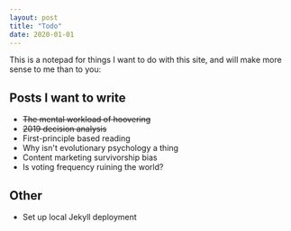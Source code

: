```yaml
---
layout: post
title: "Todo"
date: 2020-01-01
---
```


This is a notepad for things I want to do with this site, and will make more sense to me than to you:

## Posts I want to write
* <strike>The mental workload of hoovering</strike>
* <strike>2019 decision analysis</strike>
* First-principle based reading
* Why isn't evolutionary psychology a thing
* Content marketing survivorship bias
* Is voting frequency ruining the world?

## Other
* Set up local Jekyll deployment

